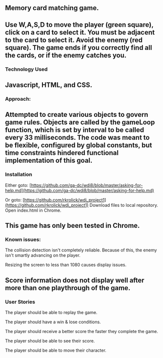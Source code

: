 ## Memory card matching game.

Use W,A,S,D to move the player (green square), click on a card to select it.
You must be adjacent to the card to select it.
Avoid the enemy (red square).
The game ends if you correctly find all the cards, or if the enemy catches you.
---

### Technology Used

Javascript, HTML, and CSS.
---

### Approach:

Attempted to create various objects to govern game rules. Objects are called by the
gameLoop function, which is set by interval to be called every 33 milliseconds.  The
code was meant to be flexible, configured by global constants, but time constraints
hindered functional implementation of this goal.
---

### Installation

Either goto: [https://github.com/ga-dc/wdi8/blob/master/asking-for-help.md](https://github.com/ga-dc/wdi8/blob/master/asking-for-help.md)

Or goto: [https://github.com/rkrolick/wdi_project1](https://github.com/rkrolick/wdi_project1)
Download files to local repository.
Open index.html in Chrome.

This game has only been tested in Chrome.
---

### Known issues:  

The collision detection isn't completely reliable.  Because of this,
the enemy isn't smartly advancing on the player.

Resizing the screen to less than 1080 causes display issues.

Score information does not display well after more than one playthrough of the game.
---

### User Stories

The player should be able to replay the game.

The player should have a win & lose conditions.

The player should receive a better score the faster they complete the game.

The player should be able to see their score.

The  player should be able to move their character.
